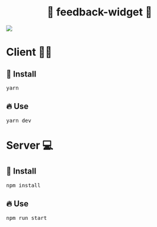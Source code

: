 # <h1 align="center">🧑‍ feedback-widget 💬  </h1>

<img src="https://user-images.githubusercontent.com/93547947/167271777-52d11fc7-3ca3-429a-b465-7116f1df2919.png">

# Client 👨🏾‍
<h2>🎉 Install</h1>
<pre>yarn</pre>
<h2>🔥 Use</h1>
<pre>yarn dev</pre>

# Server 💻
<h2>🎉 Install</h1>
<pre>npm install</pre>
<h2>🔥 Use</h1>
<pre>npm run start</pre>
